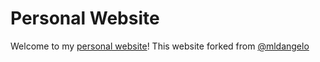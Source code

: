 # Personal Website

Welcome to my [personal website](https://holtzz.com)! This website forked from [@mldangelo](https://github.com/mldangelo)

